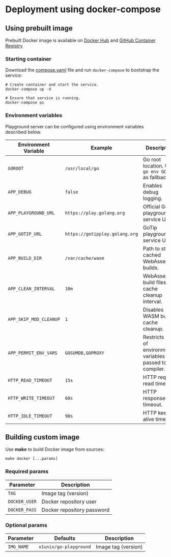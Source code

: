 # Deployment using docker-compose

## Using prebuilt image

Prebuilt Docker image is available on [Docker Hub](https://hub.docker.com/r/x1unix/go-playground) and [GitHub Container Registry](https://github.com/x1unix/go-playground/pkgs/container/go-playground%2Fgo-playground)

### Starting container

Download the [compose.yaml](./compose.yaml) file and run `docker-compose` to bootstrap the service:

```shell
# Create container and start the service.
docker-compose up -d

# Ensure that service is running.
docker-compose ps
```

### Environment variables

Playground server can be configured using environment variables described below.

| Environment Variable   | Example                        | Description                                                    |
|------------------------|--------------------------------|----------------------------------------------------------------|
| `GOROOT`               | `/usr/local/go`                | Go root location. Uses `go env GOROOT` as fallback.            |
| `APP_DEBUG`            | `false`                        | Enables debug logging.                                         |
| `APP_PLAYGROUND_URL`   | `https://play.golang.org`      | Official Go playground service URL.                            |
| `APP_GOTIP_URL`        | `https://gotipplay.golang.org` | GoTip playground service URL.                                  |
| `APP_BUILD_DIR`        | `/var/cache/wasm`              | Path to store cached WebAssembly builds.                       |
| `APP_CLEAN_INTERVAL`   | `10m`                          | WebAssembly build files cache cleanup interval.                |
| `APP_SKIP_MOD_CLEANUP` | `1`                            | Disables WASM builds cache cleanup.                            |
| `APP_PERMIT_ENV_VARS`  | `GOSUMDB,GOPROXY`              | Restricts list of environment variables passed to Go compiler. |
| `HTTP_READ_TIMEOUT`    | `15s`                          | HTTP request read timeout.                                     |
| `HTTP_WRITE_TIMEOUT`   | `60s`                          | HTTP response timeout.                                         |
| `HTTP_IDLE_TIMEOUT`    | `90s`                          | HTTP keep alive timeout.                                       |

## Building custom image

Use **make** to build Docker image from sources:

```shell
make docker [...params]
```

### Required params

| Parameter     | Description                |
| ------------- | -------------------------- |
| `TAG`         | Image tag (version)        |
| `DOCKER_USER` | Docker repository user     |
| `DOCKER_PASS` | Docker repository password |

### Optional params

| Parameter     | Defaults               | Description                |
| ------------- | ---------------------- | -------------------------- |
| `IMG_NAME`    | `x1unix/go-playground` | Image tag (version)        |
